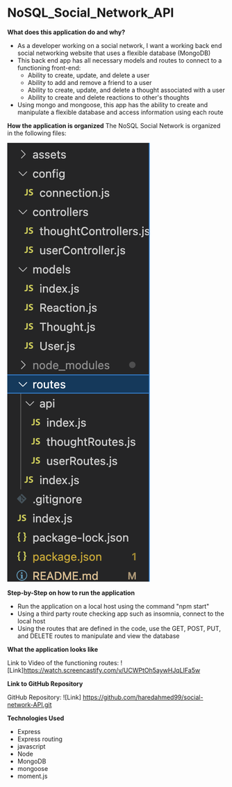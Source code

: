 # NoSQL_Social_Network_API

**What does this application do and why?**

* As a developer working on a social network, I want a working back end social networking website that uses a flexible database (MongoDB)
* This back end app has all necessary models and routes to connect to a functioning front-end: 
    - Ability to create, update, and delete a user
    - Ability to add and remove a friend to a user
    - Ability to create, update, and delete a thought associated with a user
    - Ability to create and delete reactions to other's thoughts
* Using mongo and mongoose, this app has the ability to create and manipulate a flexible database and access information using each route

**How the application is organized**
The NoSQL Social Network is organized in the following files:

![Files](./assets/files.png)

**Step-by-Step on how to run the application**
* Run the application on a local host using the command "npm start"
* Using a third party route checking app such as insomnia, connect to the local host
* Using the routes that are defined in the code, use the GET, POST, PUT, and DELETE routes to manipulate and view the database  

**What the application looks like**

Link to Video of the functioning routes: ![Link]https://watch.screencastify.com/v/UCWPtOh5aywHJqLIFa5w

**Link to GitHub Repository**

GitHub Repository: ![Link] https://github.com/haredahmed99/social-network-API.git 

**Technologies Used** 

* Express
* Express routing
* javascript
* Node
* MongoDB
* mongoose
* moment.js
